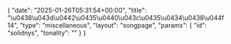 {
    "date": "2025-01-26T05:31:54+00:00",
    "title": "\u0438\u043d\u0442\u0435\u0440\u043c\u0435\u0434\u0438\u044f 14",
    "type": "miscellaneous",
    "layout": "songpage",
    "params": {
        "id": "solidnys",
        "tonality": ""
    }
}